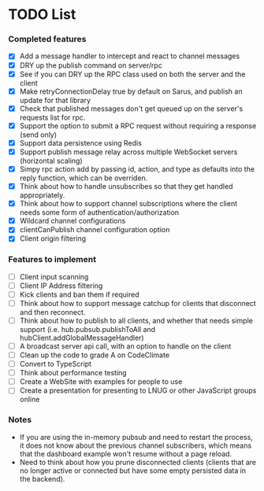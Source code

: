 # TODO List

### Completed features

-   [x] Add a message handler to intercept and react to channel messages
-   [x] DRY up the publish command on server/rpc
-   [x] See if you can DRY up the RPC class used on both the server and the client
-   [x] Make retryConnectionDelay true by default on Sarus, and publish an update for that library
-   [x] Check that published messages don't get queued up on the server's requests list for rpc.
-   [x] Support the option to submit a RPC request without requiring a response (send only)
-   [x] Support data persistence using Redis
-   [x] Support publish message relay across multiple WebSocket servers (horizontal scaling)
-   [x] Simpy rpc action add by passing id, action, and type as defaults into the reply function, which can be overriden.
-   [x] Think about how to handle unsubscribes so that they get handled appropriately.
-   [x] Think about how to support channel subscriptions where the client needs some form of authentication/authorization
-   [x] Wildcard channel configurations
-   [x] clientCanPublish channel configuration option
-   [x] Client origin filtering

### Features to implement

-   [ ] Client input scanning
-   [ ] Client IP Address filtering
-   [ ] Kick clients and ban them if required
-   [ ] Think about how to support message catchup for clients that disconnect and then reconnect.
-   [ ] Think about how to publish to all clients, and whether that needs simple support (i.e. hub.pubsub.publishToAll and hubClient.addGlobalMessageHandler)
-   [ ] A broadcast server api call, with an option to handle on the client
-   [ ] Clean up the code to grade A on CodeClimate
-   [ ] Convert to TypeScript
-   [ ] Think about performance testing
-   [ ] Create a WebSite with examples for people to use
-   [ ] Create a presentation for presenting to LNUG or other JavaScript groups online

### Notes

-   If you are using the in-memory pubsub and need to restart the process, it does not know about the previous channel subscribers, which means that the dashboard example won't resume without a page reload.
-   Need to think about how you prune disconnected clients (clients that are no longer active or connected but have some empty persisted data in the backend).
